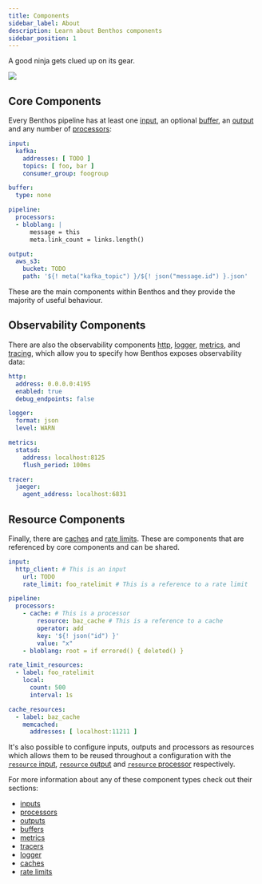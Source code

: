 ```yaml
---
title: Components
sidebar_label: About
description: Learn about Benthos components
sidebar_position: 1
---
```


A good ninja gets clued up on its gear.

<div style={{textAlign: 'center'}}><img style={{maxWidth: '300px'}} src="/img/Blobninja.svg" /></div>

## Core Components

Every Benthos pipeline has at least one [input][inputs], an optional [buffer][buffers], an [output][outputs] and any number of [processors][processors]:

```yaml
input:
  kafka:
    addresses: [ TODO ]
    topics: [ foo, bar ]
    consumer_group: foogroup

buffer:
  type: none

pipeline:
  processors:
  - bloblang: |
      message = this
      meta.link_count = links.length()

output:
  aws_s3:
    bucket: TODO
    path: '${! meta("kafka_topic") }/${! json("message.id") }.json'
```

These are the main components within Benthos and they provide the majority of useful behaviour.

## Observability Components

There are also the observability components [http][http], [logger][logger], [metrics][metrics], and [tracing][tracers], which allow you to specify how Benthos exposes observability data:

```yaml
http:
  address: 0.0.0.0:4195
  enabled: true
  debug_endpoints: false

logger:
  format: json
  level: WARN

metrics:
  statsd:
    address: localhost:8125
    flush_period: 100ms

tracer:
  jaeger:
    agent_address: localhost:6831
```

## Resource Components

Finally, there are [caches][caches] and [rate limits][rate_limits]. These are components that are referenced by core components and can be shared.

```yaml
input:
  http_client: # This is an input
    url: TODO
    rate_limit: foo_ratelimit # This is a reference to a rate limit

pipeline:
  processors:
    - cache: # This is a processor
        resource: baz_cache # This is a reference to a cache
        operator: add
        key: '${! json("id") }'
        value: "x"
    - bloblang: root = if errored() { deleted() }

rate_limit_resources:
  - label: foo_ratelimit
    local:
      count: 500
      interval: 1s

cache_resources:
  - label: baz_cache
    memcached:
      addresses: [ localhost:11211 ]
```

It's also possible to configure inputs, outputs and processors as resources which allows them to be reused throughout a configuration with the [`resource` input][inputs.resource], [`resource` output][outputs.resource] and [`resource` processor][processors.resource] respectively.

For more information about any of these component types check out their sections:

- [inputs][inputs]
- [processors][processors]
- [outputs][outputs]
- [buffers][buffers]
- [metrics][metrics]
- [tracers][tracers]
- [logger][logger]
- [caches][caches]
- [rate limits][rate_limits]

[inputs]: /docs/components/inputs/about
[inputs.resource]: /docs/components/inputs/resource
[processors]: /docs/components/processors/about
[processors.resource]: /docs/components/processors/resource
[outputs]: /docs/components/outputs/about
[outputs.resource]: /docs/components/outputs/resource
[buffers]: /docs/components/buffers/about
[metrics]: /docs/components/metrics/about
[tracers]: /docs/components/tracers/about
[logger]: /docs/components/logger/about
[http]: /docs/components/http/about
[caches]: /docs/components/caches/about
[rate_limits]: /docs/components/rate_limits/about